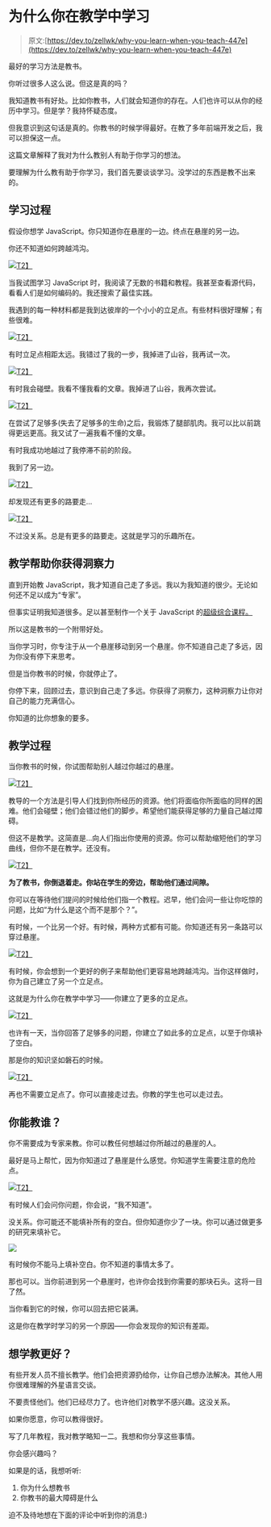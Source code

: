 # 为什么你在教学中学习

> 原文:[https://dev.to/zellwk/why-you-learn-when-you-teach-447e](https://dev.to/zellwk/why-you-learn-when-you-teach-447e)

最好的学习方法是教书。

你听过很多人这么说。但这是真的吗？

我知道教书有好处。比如你教书，人们就会知道你的存在。人们也许可以从你的经历中学习。但是学？我持怀疑态度。

但我意识到这句话是真的。你教书的时候学得最好。在教了多年前端开发之后，我可以担保这一点。

这篇文章解释了我对为什么教别人有助于你学习的想法。

要理解为什么教有助于你学习，我们首先要谈谈学习。没学过的东西是教不出来的。

## [](#the-learning-process)学习过程

假设你想学 JavaScript。你只知道你在悬崖的一边。终点在悬崖的另一边。

你还不知道如何跨越鸿沟。

[![](../Images/7525a61d514eaba1dff116b98b5f8d08.png)T2】](https://res.cloudinary.com/practicaldev/image/fetch/s--hNbOYEzp--/c_limit%2Cf_auto%2Cfl_progressive%2Cq_auto%2Cw_880/https://zellwk.com/images/2018/teaching/comic1.jpg)

当我试图学习 JavaScript 时，我阅读了无数的书籍和教程。我甚至查看源代码，看看人们是如何编码的。我还搜索了最佳实践。

我遇到的每一种材料都是我到达彼岸的一个小小的立足点。有些材料很好理解；有些很难。

[![](../Images/80847ec27400f5def7986aae63ea24f5.png)T2】](https://res.cloudinary.com/practicaldev/image/fetch/s--qp8F7J5L--/c_limit%2Cf_auto%2Cfl_progressive%2Cq_auto%2Cw_880/https://zellwk.com/images/2018/teaching/comic2.jpg)

有时立足点相距太远。我错过了我的一步，我掉进了山谷，我再试一次。

[![](../Images/8e359c24ac9d3e8f9e998968e33a9106.png)T2】](https://res.cloudinary.com/practicaldev/image/fetch/s--c04GK2Tj--/c_limit%2Cf_auto%2Cfl_progressive%2Cq_auto%2Cw_880/https://zellwk.com/images/2018/teaching/comic3.jpg)

有时我会碰壁。我看不懂我看的文章。我掉进了山谷，我再次尝试。

[![](../Images/61fc29a2d0f4bd1b2fa184dac274f45d.png)T2】](https://res.cloudinary.com/practicaldev/image/fetch/s--N36XeoeR--/c_limit%2Cf_auto%2Cfl_progressive%2Cq_auto%2Cw_880/https://zellwk.com/images/2018/teaching/comic4.jpg)

在尝试了足够多(失去了足够多的生命)之后，我锻炼了腿部肌肉。我可以比以前跳得更远更高。我又试了一遍我看不懂的文章。

有时我成功地越过了我停滞不前的阶段。

我到了另一边。

[![](../Images/551c58e028729b622e85a94138abcc2e.png)T2】](https://res.cloudinary.com/practicaldev/image/fetch/s--_6p0Wvej--/c_limit%2Cf_auto%2Cfl_progressive%2Cq_auto%2Cw_880/https://zellwk.com/images/2018/teaching/comic5.jpg)

却发现还有更多的路要走...

[![](../Images/bddb7bbcb87c88ebf224c813a25d0f32.png)T2】](https://res.cloudinary.com/practicaldev/image/fetch/s--dvqwMrke--/c_limit%2Cf_auto%2Cfl_progressive%2Cq_auto%2Cw_880/https://zellwk.com/images/2018/teaching/comic6.jpg)

不过没关系。总是有更多的路要走。这就是学习的乐趣所在。

## 教学帮助你获得洞察力

直到开始教 JavaScript，我才知道自己走了多远。我以为我知道的很少。无论如何还不足以成为“专家”。

但事实证明我知道很多。足以甚至制作一个关于 JavaScript 的[超级综合课程。](https://learnjavascript.today)

所以这是教书的一个附带好处。

当你学习时，你专注于从一个悬崖移动到另一个悬崖。你不知道自己走了多远，因为你没有停下来思考。

但是当你教书的时候，你就停止了。

你停下来，回顾过去，意识到自己走了多远。你获得了洞察力，这种洞察力让你对自己的能力充满信心。

你知道的比你想象的要多。

## [](#the-teaching-process)教学过程

当你教书的时候，你试图帮助别人越过你越过的悬崖。

[![](../Images/44bef6aef776deeac9e9bfccc9ec9341.png)T2】](https://res.cloudinary.com/practicaldev/image/fetch/s--QZuc1nZn--/c_limit%2Cf_auto%2Cfl_progressive%2Cq_auto%2Cw_880/https://zellwk.com/images/2018/teaching/comic7.jpg)

教导的一个方法是引导人们找到你所经历的资源。他们将面临你所面临的同样的困难。他们会碰壁；他们会错过他们的脚步。希望他们能获得足够的力量自己越过障碍。

但这不是教学。这简直是...向人们指出你使用的资源。你可以帮助缩短他们的学习曲线，但你不是在教学。还没有。

[![](../Images/69f95e05799782f90a13afb1aafb1c53.png)T2】](https://res.cloudinary.com/practicaldev/image/fetch/s--SH_8hg-H--/c_limit%2Cf_auto%2Cfl_progressive%2Cq_auto%2Cw_880/https://zellwk.com/images/2018/teaching/comic8.jpg)

**为了教书，你倒退着走。你站在学生的旁边，帮助他们通过间隙。**

你可以在等待他们提问的时候给他们指一个教程。迟早，他们会问一些让你吃惊的问题，比如“为什么是这个而不是那个？”。

有时候，一个比另一个好。有时候，两种方式都有可能。你知道还有另一条路可以穿过悬崖。

[![](../Images/f000d2dd19abb9031a02b193889146a4.png)T2】](https://res.cloudinary.com/practicaldev/image/fetch/s--g4GdNR0R--/c_limit%2Cf_auto%2Cfl_progressive%2Cq_auto%2Cw_880/https://zellwk.com/images/2018/teaching/comic9.jpg)

有时候，你会想到一个更好的例子来帮助他们更容易地跨越鸿沟。当你这样做时，你为自己建立了另一个立足点。

这就是为什么你在教学中学习——你建立了更多的立足点。

[![](../Images/e95dea924ff806c2d8dc4879bcc775f6.png)T2】](https://res.cloudinary.com/practicaldev/image/fetch/s--sVvSradx--/c_limit%2Cf_auto%2Cfl_progressive%2Cq_auto%2Cw_880/https://zellwk.com/images/2018/teaching/comic10.jpg)

也许有一天，当你回答了足够多的问题，你建立了如此多的立足点，以至于你填补了空白。

那是你的知识坚如磐石的时候。

[![](../Images/4e1f64e2e55a0d282ca4aa6cb6b6767e.png)T2】](https://res.cloudinary.com/practicaldev/image/fetch/s--7FexzKIv--/c_limit%2Cf_auto%2Cfl_progressive%2Cq_auto%2Cw_880/https://zellwk.com/images/2018/teaching/comic11.jpg)

再也不需要立足点了。你可以直接走过去。你教的学生也可以走过去。

## [](#who-can-you-teach)你能教谁？

你不需要成为专家来教。你可以教任何想越过你所越过的悬崖的人。

最好是马上帮忙，因为你知道过了悬崖是什么感觉。你知道学生需要注意的危险点。

[![](../Images/9ec515f719a096fdb91054aaea4facc0.png)T2】](https://res.cloudinary.com/practicaldev/image/fetch/s--LiIyj8Jn--/c_limit%2Cf_auto%2Cfl_progressive%2Cq_auto%2Cw_880/https://zellwk.com/images/2018/teaching/comic12.jpg)

有时候人们会问你问题，你会说，“我不知道”。

没关系。你可能还不能填补所有的空白。但你知道你少了一块。你可以通过做更多的研究来填补它。

[![](../Images/fb3f00551e556899dad6dd752aff1656.png)](https://res.cloudinary.com/practicaldev/image/fetch/s--hRgoxH6---/c_limit%2Cf_auto%2Cfl_progressive%2Cq_auto%2Cw_880/https://zellwk.com/images/2018/teaching/comic13.jpg)

有时候你不能马上填补空白。你不知道的事情太多了。

那也可以。当你前进到另一个悬崖时，也许你会找到你需要的那块石头。这将一目了然。

当你看到它的时候，你可以回去把它装满。

这是你在教学时学习的另一个原因——你会发现你的知识有差距。

## [](#want-to-learn-to-teach-better)想学教更好？

有些开发人员不擅长教学。他们会把资源扔给你，让你自己想办法解决。其他人用你很难理解的外星语言交谈。

不要责怪他们。他们已经尽力了。也许他们对教学不感兴趣。这没关系。

如果你愿意，你可以教得很好。

写了几年教程，我对教学略知一二。我想和你分享这些事情。

你会感兴趣吗？

如果是的话，我想听听:

1.  你为什么想教书
2.  你教书的最大障碍是什么

迫不及待地想在下面的评论中听到你的消息:)